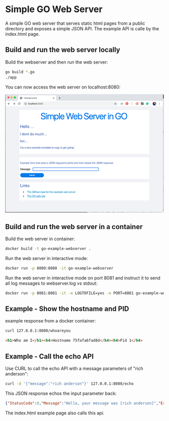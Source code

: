 # Simple GO Web Server

A simple GO web server that serves static html pages from a public directory and exposes a simple JSON API. The example API is calle by the index.html page.

## Build and run the web server locally

Build the webserver and then run the web server:

```bash
go build *.go
./app
```

You can now access the web server on localhost:8080:

![alt text](docs/homepage.png "Title")

## Build and run the web server in a container

Build the web server in container:

```bash
docker build -t go-example-webserver .
```

Run the web server in interactive mode:

```bash
docker run -p 8080:8080 -it go-example-webserver
```

Run the web server in interactive mode on port 8081 and instruct it to send all log messages to webserver.log vs stdout:

```bash
docker run -p 8081:8081 -it -e LOGTOFILE=yes -e PORT=8081 go-example-webserver
```

## Example - Show the hostname and PID

example response from a docker container:

```bash
curl 127.0.0.1:8080/whoareyou
```

```html
<h1>Who am I</h1><h4>Hostname 75fafa6fad8d</h4><h4>Pid 1</h4>
```

## Example - Call the echo API 

Use CURL to call the echo API with a message parameters of "rich anderson":

```bash
curl -d '{"message":"rich anderson"}' 127.0.0.1:8080/echo
```

This JSON response echos the input parameter back:

```json
{"StatusCode":0,"Message":"Hello, your message was [rich anderson]","ErrorMessage":""}
```
The index.html example page also calls this api.
